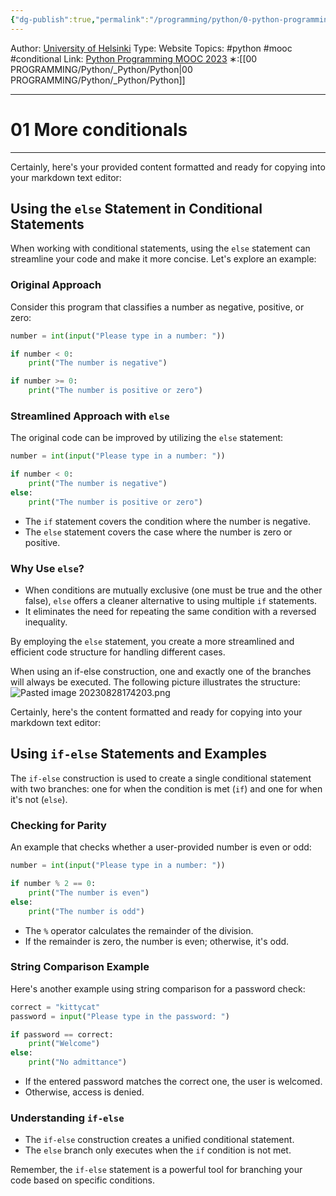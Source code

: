 ```yaml
---
{"dg-publish":true,"permalink":"/programming/python/0-python-programming-mooc/introduction/part-2/02-more-conditionals/01-more-conditionals/","created":"2024-11-09T11:30:52.632+08:00"}
---
```


Author: [University of Helsinki](https://programming-23.mooc.fi/)
Type: Website
Topics: #python #mooc #conditional
Link: [Python Programming MOOC 2023](https://programming-23.mooc.fi/)
∗:[[00 PROGRAMMING/Python/_Python/Python\|00 PROGRAMMING/Python/_Python/Python]] 

---
# 01 More conditionals

--- 
Certainly, here's your provided content formatted and ready for copying into your markdown text editor:

## Using the `else` Statement in Conditional Statements

When working with conditional statements, using the `else` statement can streamline your code and make it more concise. Let's explore an example:

### Original Approach

Consider this program that classifies a number as negative, positive, or zero:

```python
number = int(input("Please type in a number: "))

if number < 0:
    print("The number is negative")

if number >= 0:
    print("The number is positive or zero")
```

### Streamlined Approach with `else`

The original code can be improved by utilizing the `else` statement:

```python
number = int(input("Please type in a number: "))

if number < 0:
    print("The number is negative")
else:
    print("The number is positive or zero")
```

- The `if` statement covers the condition where the number is negative.
- The `else` statement covers the case where the number is zero or positive.

### Why Use `else`?

- When conditions are mutually exclusive (one must be true and the other false), `else` offers a cleaner alternative to using multiple `if` statements.
- It eliminates the need for repeating the same condition with a reversed inequality.

By employing the `else` statement, you create a more streamlined and efficient code structure for handling different cases.

When using an if-else construction, one and exactly one of the branches will always be executed. The following picture illustrates the structure:
![Pasted image 20230828174203.png](/img/user/PROGRAMMING/Python/0%20Python%20Programming%20MOOC/Introduction/Part%202/02%20More%20Conditionals/attachments/Pasted%20image%2020230828174203.png)

Certainly, here's the content formatted and ready for copying into your markdown text editor:

## Using `if-else` Statements and Examples

The `if-else` construction is used to create a single conditional statement with two branches: one for when the condition is met (`if`) and one for when it's not (`else`).

### Checking for Parity

An example that checks whether a user-provided number is even or odd:

```python
number = int(input("Please type in a number: "))

if number % 2 == 0:
    print("The number is even")
else:
    print("The number is odd")
```

- The `%` operator calculates the remainder of the division.
- If the remainder is zero, the number is even; otherwise, it's odd.

### String Comparison Example

Here's another example using string comparison for a password check:

```python
correct = "kittycat"
password = input("Please type in the password: ")

if password == correct:
    print("Welcome")
else:
    print("No admittance")
```

- If the entered password matches the correct one, the user is welcomed.
- Otherwise, access is denied.

### Understanding `if-else`

- The `if-else` construction creates a unified conditional statement.
- The `else` branch only executes when the `if` condition is not met.

Remember, the `if-else` statement is a powerful tool for branching your code based on specific conditions.
